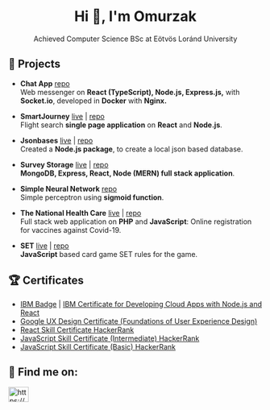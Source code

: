 <h1 align="center">
  Hi 👋, I'm Omurzak
</h1>

<p align="center">
  Achieved Computer Science BSc at Eötvös Loránd University
</p>

## 🚀 Projects

- **Chat App** [repo](https://github.com/omiaow/ChatApp)\
	Web messenger on **React (TypeScript), Node.js, Express.js,** with **Socket.io**, developed in **Docker** with **Nginx.**

- **SmartJourney** [live](https://smart-journey.netlify.app/) | [repo](https://github.com/omiaow/SmartJourney-frontend)\
	Flight search **single page application** on **React** and **Node.js**.

- **Jsonbases** [live](https://www.npmjs.com/package/jsonbases) | [repo](https://github.com/omiaow/jsonbases)\
	Created a **Node.js package**, to create a local json based database.

- **Survey Storage** [live](https://thoughts-storage.netlify.app/) | [repo](https://github.com/omiaow/thoughts-storage-front-end)\
  	**MongoDB, Express, React, Node (MERN) full stack application**.

- **Simple Neural Network** [repo](https://github.com/omiaow/simple-neural-network)\
    	Simple perceptron using **sigmoid function**.

- **The National Health Care** [live](https://the-national-health-care.herokuapp.com/index.php) | [repo](https://github.com/omiaow/The-National-Health-Care)\
    	Full stack web application on **PHP** and **JavaScript**: Online registration for vaccines against Covid-19.

- **SET** [live](https://omiaow.github.io/SET/) | [repo](https://github.com/omiaow/SET)\
    	**JavaScript** based card game SET rules for the game.

## 🏆 Certificates

- [IBM Badge](https://www.credly.com/badges/869c4711-3a1e-4a49-ac7c-9992a7715c55/public_url) | [IBM Certificate for Developing Cloud Apps with Node.js and React](https://www.coursera.org/account/accomplishments/verify/HGC3SNV9VA2C)
- [Google UX Design Certificate (Foundations of User Experience Design)](https://www.coursera.org/account/accomplishments/verify/KQP78CT6NLPH)
- [React Skill Certificate HackerRank](https://www.hackerrank.com/certificates/b2554543e8c8)
- [JavaScript Skill Certificate (Intermediate) HackerRank](https://www.hackerrank.com/certificates/e3da7826ff06)
- [JavaScript Skill Certificate (Basic) HackerRank](https://www.hackerrank.com/certificates/5eff8816b528)

## 📝 Find me on:
<p align="left">
  <a href="https://linkedin.com/in/omurzak-keldibekov/" target="blank">
    <img align="center" src="https://raw.githubusercontent.com/rahuldkjain/github-profile-readme-generator/master/src/images/icons/Social/linked-in-alt.svg" alt="https://www.linkedin.com/in/omurzak-keldibekov/" height="30" width="40" />
  </a>
</p>
